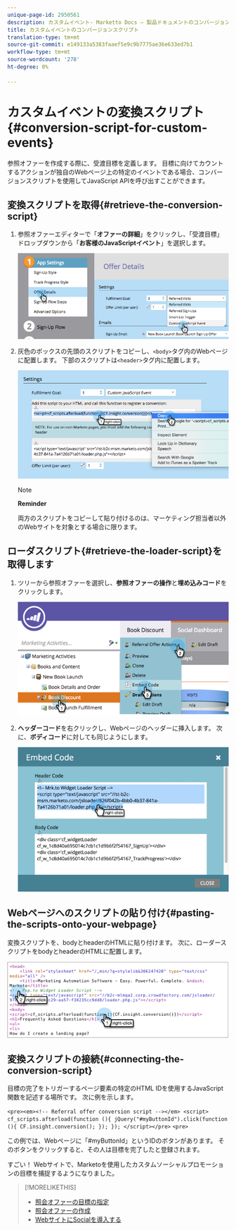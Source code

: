 ```yaml
---
unique-page-id: 2950561
description: カスタムイベント- Marketto Docs — 製品ドキュメントのコンバージョンスクリプト
title: カスタムイベントのコンバージョンスクリプト
translation-type: tm+mt
source-git-commit: e149133a5383faaef5e9c9b7775ae36e633ed7b1
workflow-type: tm+mt
source-wordcount: '278'
ht-degree: 0%

---
```



# カスタムイベントの変換スクリプト{#conversion-script-for-custom-events}

参照オファーを作成する際に、受渡目標を定義します。 目標に向けてカウントするアクションが独自のWebページ上の特定のイベントである場合、コンバージョンスクリプトを使用してJavaScript APIを呼び出すことができます。

## 変換スクリプトを取得{#retrieve-the-conversion-script}

1. 参照オファーエディターで「**オファーの詳細**」をクリックし、「受渡目標」ドロップダウンから「**お客様のJavaScriptイベント**」を選択します。

   ![](assets/image2015-4-20-17-3a22-3a15.png)

1. 灰色のボックスの先頭のスクリプトをコピーし、`<body>`タグ内のWebページに配置します。 下部のスクリプトは`<header>`タグ内に配置します。

   ![](assets/image2015-4-20-17-3a29-3a7.png)

   >[!NOTE]
   >
   >**Reminder**
   >
   >
   >両方のスクリプトをコピーして貼り付けるのは、マーケティング担当者以外のWebサイトを対象とする場合に限ります。

## ローダスクリプト{#retrieve-the-loader-script}を取得します

1. ツリーから参照オファーを選択し、**参照オファーの操作**&#x200B;と&#x200B;**埋め込みコード**&#x200B;をクリックします。

   ![](assets/image2015-4-20-17-3a34-3a46.png)

1. **ヘッダーコード**&#x200B;を右クリックし、Webページのヘッダーに挿入します。 次に、**ボディコード**&#x200B;に対しても同じようにします。

   ![](assets/image2015-4-20-20-3a49-3a19.png)

## Webページへのスクリプトの貼り付け{#pasting-the-scripts-onto-your-webpage}

変換スクリプトを、bodyとheaderのHTMLに貼り付けます。 次に、ローダースクリプトをbodyとheaderのHTMLに配置します。

![](assets/image2015-4-20-21-3a0-3a16.png)

## 変換スクリプトの接続{#connecting-the-conversion-script}

目標の完了をトリガーするページ要素の特定のHTML IDを使用するJavaScript関数を記述する場所です。 次に例を示します。

`<pre><em><!-- Referral offer conversion script --></em> <script> cf_scripts.afterload(function (){ jQuery("#myButtonId").click(function (){ CF.insight.conversion(); }); }); </script></pre>` `<pre>`

この例では、Webページに「#myButtonId」というIDのボタンがあります。 そのボタンをクリックすると、その人は目標を完了したと登録されます。

すごい！ Webサイトで、Marketoを使用したカスタムソーシャルプロモーションの目標を捕捉するようになりました。

>[!MORELIKETHIS]
>
>* [照会オファーの目標の指定](../../../../product-docs/demand-generation/social/referral-offers/specify-goal-for-referral-offer.md)
>* [照会オファーの作成](../../../../product-docs/demand-generation/social/referral-offers/create-a-referral-offer.md)
>* [WebサイトにSocialを導入する](deploy-social-on-your-website.md)

